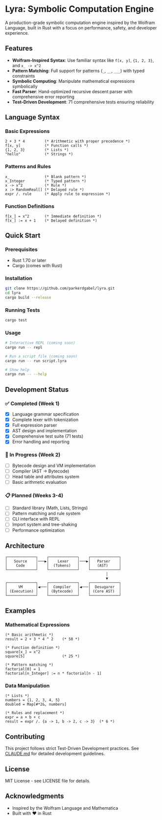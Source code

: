 # Lyra: Symbolic Computation Engine

A production-grade symbolic computation engine inspired by the Wolfram Language, built in Rust with a focus on performance, safety, and developer experience.

## Features

- **Wolfram-Inspired Syntax**: Use familiar syntax like `f[x, y]`, `{1, 2, 3}`, and `x_ -> x^2`
- **Pattern Matching**: Full support for patterns (`_`, `__`, `___`) with typed constraints
- **Symbolic Computing**: Manipulate mathematical expressions symbolically
- **Fast Parser**: Hand-optimized recursive descent parser with comprehensive error reporting
- **Test-Driven Development**: 71 comprehensive tests ensuring reliability

## Language Syntax

### Basic Expressions
```
2 + 3 * 4         (* Arithmetic with proper precedence *)
f[x, y]           (* Function calls *)
{1, 2, 3}         (* Lists *)
"hello"           (* Strings *)
```

### Patterns and Rules
```
x_                (* Blank pattern *)
x_Integer         (* Typed pattern *)
x -> x^2          (* Rule *)
x :> RandomReal[] (* Delayed rule *)
expr /. rule      (* Apply rule to expression *)
```

### Function Definitions
```
f[x_] = x^2       (* Immediate definition *)
f[x_] := x + 1    (* Delayed definition *)
```

## Quick Start

### Prerequisites
- Rust 1.70 or later
- Cargo (comes with Rust)

### Installation
```bash
git clone https://github.com/parkerdgabel/lyra.git
cd lyra
cargo build --release
```

### Running Tests
```bash
cargo test
```

### Usage
```bash
# Interactive REPL (coming soon)
cargo run -- repl

# Run a script file (coming soon)
cargo run -- run script.lyra

# Show help
cargo run -- --help
```

## Development Status

### ✅ Completed (Week 1)
- [x] Language grammar specification
- [x] Complete lexer with tokenization
- [x] Full expression parser 
- [x] AST design and implementation
- [x] Comprehensive test suite (71 tests)
- [x] Error handling and reporting

### 🚧 In Progress (Week 2)
- [ ] Bytecode design and VM implementation
- [ ] Compiler (AST → Bytecode)
- [ ] Head table and attributes system
- [ ] Basic arithmetic evaluation

### 📋 Planned (Weeks 3-4)
- [ ] Standard library (Math, Lists, Strings)
- [ ] Pattern matching and rule system
- [ ] CLI interface with REPL
- [ ] Import system and tree-shaking
- [ ] Performance optimization

## Architecture

```
┌─────────────┐    ┌─────────────┐    ┌─────────────┐
│   Source    │───▶│    Lexer    │───▶│   Parser    │
│    Code     │    │  (Tokens)   │    │   (AST)     │
└─────────────┘    └─────────────┘    └─────────────┘
                                              │
                                              ▼
┌─────────────┐    ┌─────────────┐    ┌─────────────┐
│     VM      │◀───│  Compiler   │◀───│  Desugarer  │
│ (Execution) │    │ (Bytecode)  │    │ (Core AST)  │
└─────────────┘    └─────────────┘    └─────────────┘
```

## Examples

### Mathematical Expressions
```lyra
(* Basic arithmetic *)
result = 2 + 3 * 4 ^ 2    (* 50 *)

(* Function definition *)
square[x_] = x^2
square[5]                 (* 25 *)

(* Pattern matching *)
factorial[0] = 1
factorial[n_Integer] := n * factorial[n - 1]
```

### Data Manipulation
```lyra
(* Lists *)
numbers = {1, 2, 3, 4, 5}
doubled = Map[#*2&, numbers]

(* Rules and replacement *)
expr = a + b + c
result = expr /. {a -> 1, b -> 2, c -> 3}  (* 6 *)
```

## Contributing

This project follows strict Test-Driven Development practices. See [CLAUDE.md](CLAUDE.md) for detailed development guidelines.

## License

MIT License - see LICENSE file for details.

## Acknowledgments

- Inspired by the Wolfram Language and Mathematica
- Built with ❤️ in Rust